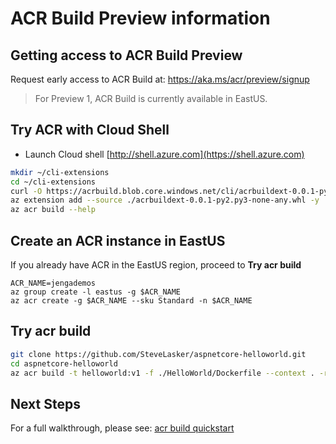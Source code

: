 # ACR Build Preview information

## Getting access to ACR Build Preview

Request early access to ACR Build at: https://aka.ms/acr/preview/signup


> For Preview 1, ACR Build is currently available in EastUS. 

## Try ACR with Cloud Shell

- Launch Cloud shell [http://shell.azure.com](https://shell.azure.com)


```bash
mkdir ~/cli-extensions
cd ~/cli-extensions 
curl -O https://acrbuild.blob.core.windows.net/cli/acrbuildext-0.0.1-py2.py3-none-any.whl
az extension add --source ./acrbuildext-0.0.1-py2.py3-none-any.whl -y
az acr build --help
```

## Create an ACR instance in EastUS

If you already have ACR in the EastUS region, proceed to **Try acr build**

```
ACR_NAME=jengademos
az group create -l eastus -g $ACR_NAME
az acr create -g $ACR_NAME --sku Standard -n $ACR_NAME
```

## Try acr build

```bash
git clone https://github.com/SteveLasker/aspnetcore-helloworld.git
cd aspnetcore-helloworld
az acr build -t helloworld:v1 -f ./HelloWorld/Dockerfile --context . -r myregistry
```

## Next Steps

For a full walkthrough, please see: [acr build quickstart](./quickstart-acrbuild.md)


